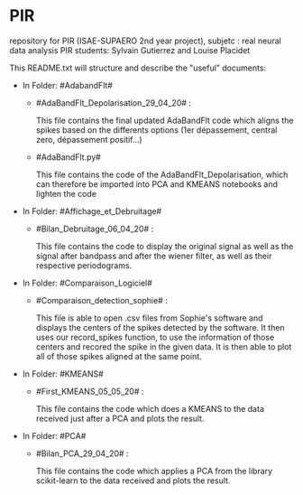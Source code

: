 # PIR
repository for PIR (ISAE-SUPAERO 2nd year project), subjetc : real neural data analysis
PIR students: Sylvain Gutierrez and Louise Placidet

This README.txt will structure and describe the "useful" documents:

- In Folder: #AdabandFlt#
        
    - #AdaBandFlt_Depolarisation_29_04_20# :
               
       This file contains the final updated AdaBandFlt code which aligns the spikes 
       based on the differents options (1er dépassement, central zero, dépassement 
       positif...)
       
       
    - #AdaBandFlt.py#
        
        This file contains the code of the AdaBandFlt_Depolarisation, which can 
        therefore be imported into PCA and KMEANS notebooks and lighten the code
       
- In Folder: #Affichage_et_Debruitage#
        
    - #Bilan_Debruitage_06_04_20# :
               
       This file contains the code to display the original signal as well as the 
       signal after bandpass and after the wiener filter, as well as their respective 
       periodograms.

- In Folder: #Comparaison_Logiciel#
        
    - #Comparaison_detection_sophie# :
               
       This file is able to open .csv files from Sophie's software and displays the 
       centers of the spikes detected by the software.  It then uses our record_spikes 
       function, to use the information of those centers and recored the spike in the 
       given data.  It is then able to plot all of those spikes aligned at the same 
       point.
       
       
- In Folder: #KMEANS#
        
    - #First_KMEANS_05_05_20# :
               
       This file contains the code which does a KMEANS to the data received just after 
       a PCA and plots the result.
       
- In Folder: #PCA#
        
    - #Bilan_PCA_29_04_20# :
               
       This file contains the code which applies a PCA from the library scikit-learn 
       to the data received and plots the result.